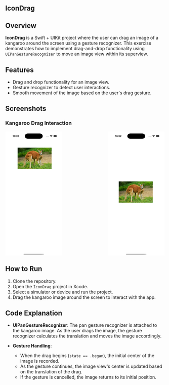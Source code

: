 ## IconDrag

## Overview
**IconDrag** is a Swift + UIKit project where the user can drag an image of a kangaroo around the screen using a gesture recognizer. This exercise demonstrates how to implement drag-and-drop functionality using `UIPanGestureRecognizer` to move an image view within its superview.

## Features
- Drag and drop functionality for an image view.
- Gesture recognizer to detect user interactions.
- Smooth movement of the image based on the user's drag gesture.

## Screenshots

### Kangaroo Drag Interaction

<div style="display: flex; justify-content: space-between;">
    <img src="./Screenshots/Screen1.png" alt="Kangaroo Initial Position" width="180"/>
    <img src="./Screenshots/Screen2.png" alt="Kangaroo Dragged Position" width="180"/>
</div>

## How to Run
1. Clone the repository.
2. Open the `IconDrag` project in Xcode.
3. Select a simulator or device and run the project.
4. Drag the kangaroo image around the screen to interact with the app.

## Code Explanation

- **UIPanGestureRecognizer**: The pan gesture recognizer is attached to the kangaroo image. As the user drags the image, the gesture recognizer calculates the translation and moves the image accordingly.

- **Gesture Handling**: 
  - When the drag begins (`state == .began`), the initial center of the image is recorded.
  - As the gesture continues, the image view's center is updated based on the translation of the drag.
  - If the gesture is cancelled, the image returns to its initial position.



